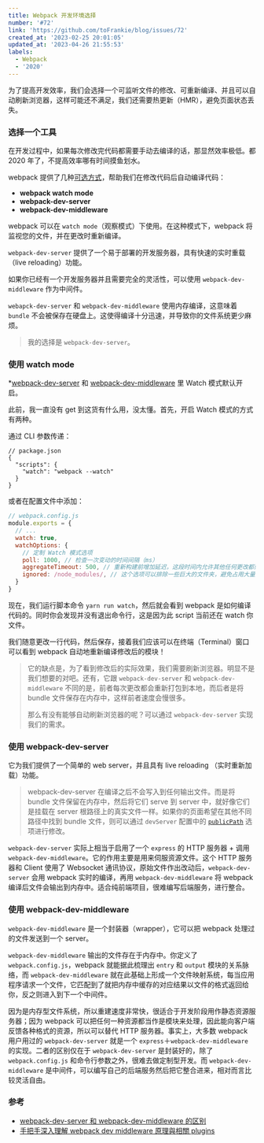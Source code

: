 ```yaml
---
title: Webpack 开发环境选择
number: '#72'
link: 'https://github.com/toFrankie/blog/issues/72'
created_at: '2023-02-25 20:01:05'
updated_at: '2023-04-26 21:55:53'
labels:
  - Webpack
  - '2020'
---
```

为了提高开发效率，我们会选择一个可监听文件的修改、可重新编译、并且可以自动刷新浏览器，这样可能还不满足，我们还需要热更新（HMR），避免页面状态丢失。

### 选择一个工具
在开发过程中，如果每次修改完代码都需要手动去编译的话，那显然效率极低。都 2020 年了，不提高效率哪有时间摸鱼划水。

webpack 提供了几种[可选方式](https://v4.webpack.docschina.org/guides/development/#%E9%80%89%E6%8B%A9%E4%B8%80%E4%B8%AA%E5%BC%80%E5%8F%91%E5%B7%A5%E5%85%B7)，帮助我们在修改代码后自动编译代码：
* **webpack watch mode**
* **webpack-dev-server**
* **webpack-dev-middleware**

webpack 可以在 `watch mode`（观察模式）下使用。在这种模式下，webpack 将监视您的文件，并在更改时重新编译。

`webpack-dev-server` 提供了一个易于部署的开发服务器，具有快速的实时重载（live reloading）功能。

如果你已经有一个开发服务器并且需要完全的灵活性，可以使用 `webpack-dev-middleware` 作为中间件。

`webapck-dev-server` 和 `webpack-dev-middleware` 使用内存编译，这意味着 `bundle` 不会被保存在硬盘上。这使得编译十分迅速，并导致你的文件系统更少麻烦。

> 我的选择是 `webpack-dev-server`。

### 使用 watch mode

*[webpack-dev-server](https://github.com/webpack/webpack-dev-server) 和 [webpack-dev-middleware](https://github.com/webpack/webpack-dev-middleware) 里 Watch 模式默认开启。

此前，我一直没有 get 到这货有什么用，没太懂。首先，开启 Watch 模式的方式有两种。

通过 CLI 参数传递：
```json5
// package.json
{
  "scripts": {
    "watch": "webpack --watch"
  }
}
```
或者在配置文件中添加：
```js
// webpack.config.js
module.exports = {
  // ...
  watch: true,
  watchOptions: {
    // 定制 Watch 模式选项
    poll: 1000, // 检查一次变动的时间间隔（ms）
    aggregateTimeout: 500, // 重新构建前增加延迟，这段时间内允许其他任何更改都聚合到一次重新构建里面（ms）
    ignored: /node_modules/, // 这个选项可以排除一些巨大的文件夹，避免占用大量的 CPU 或者内存。多个可以是数组
  }
}
```

现在，我们运行脚本命令 `yarn run watch`，然后就会看到 webpack 是如何编译代码的。同时你会发现并没有退出命令行，这是因为此 script 当前还在 watch 你文件。

我们随意更改一行代码，然后保存，接着我们应该可以在终端（Terminal）窗口可以看到 webpack 自动地重新编译修改后的模块！

> 它的缺点是，为了看到修改后的实际效果，我们需要刷新浏览器。明显不是我们想要的对吧。还有，它跟 `webpack-dev-server` 和 `webpack-dev-middleware` 不同的是，前者每次更改都会重新打包到本地，而后者是将 bundle 文件保存在内存中，这样前者速度会慢很多。
>
> 那么有没有能够自动刷新浏览器的呢？可以通过 `webpack-dev-server` 实现我们的需求。


### 使用 webpack-dev-server

它为我们提供了一个简单的 web server，并且具有 live reloading （实时重新加载）功能。

> webpack-dev-server 在编译之后不会写入到任何输出文件。而是将 bundle 文件保留在内存中，然后将它们 serve 到 server 中，就好像它们是挂载在 server 根路径上的真实文件一样。如果你的页面希望在其他不同路径中找到 bundle 文件，则可以通过 `devServer` 配置中的 [`publicPath`](https://v4.webpack.docschina.org/configuration/dev-server/#devserver-publicpath-) 选项进行修改。

`webpack-dev-server` 实际上相当于启用了一个 `express` 的 HTTP 服务器 + 调用 `webpack-dev-middleware`。它的作用主要是用来伺服资源文件。这个 HTTP 服务器和 Client 使用了 Websocket 通讯协议，原始文件作出改动后，`webpack-dev-server` 会用 webpack 实时的编译，再用 `webpack-dev-middleware` 将 webpack 编译后文件会输出到内存中。适合纯前端项目，很难编写后端服务，进行整合。

### 使用 webpack-dev-middleware

`webpack-dev-middleware` 是一个封装器（wrapper），它可以把 webpack 处理过的文件发送到一个 server。

`webpack-dev-middleware` 输出的文件存在于内存中。你定义了 `webpack.config.js`，webpack 就能据此梳理出 `entry` 和 `output` 模块的关系脉络，而 `webpack-dev-middleware` 就在此基础上形成一个文件映射系统，每当应用程序请求一个文件，它匹配到了就把内存中缓存的对应结果以文件的格式返回给你，反之则进入到下一个中间件。

因为是内存型文件系统，所以重建速度非常快，很适合于开发阶段用作静态资源服务器；因为 webpack 可以把任何一种资源都当作是模块来处理，因此能向客户端反馈各种格式的资源，所以可以替代 HTTP 服务器。事实上，大多数 webpack 用户用过的 `webpack-dev-server` 就是一个 `express`＋`webpack-dev-middleware` 的实现。二者的区别仅在于 `webpack-dev-server` 是封装好的，除了 `webpack.config.js` 和命令行参数之外，很难去做定制型开发。而 `webpack-dev-middleware` 是中间件，可以编写自己的后端服务然后把它整合进来，相对而言比较灵活自由。

### 参考

* [webpack-dev-server 和 webpack-dev-middleware 的区别](https://www.cnblogs.com/wangpenghui522/p/6826182.html)
* [手把手深入理解 webpack dev middleware 原理與相關 plugins](https://segmentfault.com/a/1190000005614604)
